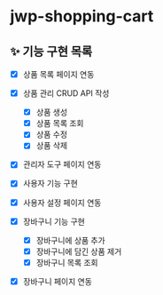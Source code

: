 # jwp-shopping-cart

## ✨ 기능 구현 목록
- [x] 상품 목록 페이지 연동
- [x] 상품 관리 CRUD API 작성
  - [x] 상품 생성
  - [x] 상품 목록 조회
  - [x] 상품 수정
  - [x] 상품 삭제
- [x] 관리자 도구 페이지 연동
- [x] 사용자 기능 구현
- [x] 사용자 설정 페이지 연동
- [x] 장바구니 기능 구현
  - [x] 장바구니에 상품 추가
  - [x] 장바구니에 담긴 상품 제거
  - [x] 장바구니 목록 조회
- [x] 장바구니 페이지 연동
 
